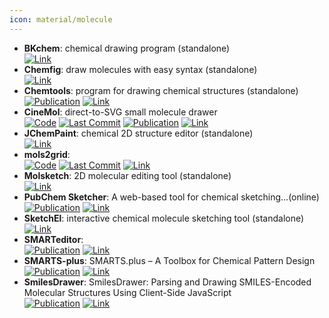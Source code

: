 ```yaml
---
icon: material/molecule
---
```


- **BKchem**: chemical drawing program (standalone)  
	[![Link](https://img.shields.io/badge/Link-offline-red?style=for-the-badge&logo=xamarin&logoColor=red)](http://bkchem.zirael.org/) 
- **Chemfig**: draw molecules with easy syntax (standalone)  
	[![Link](https://img.shields.io/badge/Link-offline-red?style=for-the-badge&logo=xamarin&logoColor=red)](https://www.ctan.org/pkg/chemfig) 
- **Chemtools**: program for drawing chemical structures (standalone)  
	[![Publication](https://img.shields.io/badge/Publication-Citations:58-blue?style=for-the-badge&logo=bookstack)](https://doi.org/10.1016/j.cplett.2016.07.039) [![Link](https://img.shields.io/badge/Link-offline-red?style=for-the-badge&logo=xamarin&logoColor=red)](http://ruby.chemie.uni-freiburg.de/~martin/chemtool) 
- **CineMol**: direct-to-SVG small molecule drawer  
		[![Code](https://img.shields.io/github/stars/moltools/cinemol?style=for-the-badge&logo=github)](https://github.com/moltools/cinemol) [![Last Commit](https://img.shields.io/github/last-commit/moltools/cinemol?style=for-the-badge&logo=github)](https://github.com/moltools/cinemol) [![Publication](https://img.shields.io/badge/Publication-Citations:0-blue?style=for-the-badge&logo=bookstack)](https://doi.org/10.1186/s13321-024-00851-y) [![Link](https://img.shields.io/badge/Link-offline-red?style=for-the-badge&logo=xamarin&logoColor=red)](https://moltools.bioinformatics.nl/cinemol) 
- **JChemPaint**: chemical 2D structure editor (standalone)  
	[![Link](https://img.shields.io/badge/Link-offline-red?style=for-the-badge&logo=xamarin&logoColor=red)](http://jchempaint.github.io/) 
- **mols2grid**:   
		[![Code](https://img.shields.io/github/stars/cbouy/mols2grid?style=for-the-badge&logo=github)](https://github.com/cbouy/mols2grid) [![Last Commit](https://img.shields.io/github/last-commit/cbouy/mols2grid?style=for-the-badge&logo=github)](https://github.com/cbouy/mols2grid) [![Link](https://img.shields.io/badge/Link-offline-red?style=for-the-badge&logo=xamarin&logoColor=red)](https://mols2grid.readthedocs.io/) 
- **Molsketch**: 2D molecular editing tool (standalone)  
	[![Link](https://img.shields.io/badge/Link-offline-red?style=for-the-badge&logo=xamarin&logoColor=red)](http://sourceforge.net/projects/molsketch) 
- **PubChem Sketcher**: A web-based tool for chemical sketching...(online)  
	[![Publication](https://img.shields.io/badge/Publication-Citations:79-blue?style=for-the-badge&logo=bookstack)](https://doi.org/10.1186%2F1758-2946-1-20) [![Link](https://img.shields.io/badge/Link-offline-red?style=for-the-badge&logo=xamarin&logoColor=red)](http://pubchem.ncbi.nlm.nih.gov/edit2/index.html) 
- **SketchEl**: interactive chemical molecule sketching tool (standalone)  
	[![Link](https://img.shields.io/badge/Link-offline-red?style=for-the-badge&logo=xamarin&logoColor=red)](http://sketchel.sourceforge.net/) 
- **SMARTeditor**:   
	[![Publication](https://img.shields.io/badge/Publication-Citations:17-blue?style=for-the-badge&logo=bookstack)](https://doi.org/10.1016/j.drudis.2013.02.001) [![Link](https://img.shields.io/badge/Link-offline-red?style=for-the-badge&logo=xamarin&logoColor=red)](https://www.zbh.uni-hamburg.de/en/forschung/amd/software/smartseditor.html) 
- **SMARTS-plus**: SMARTS.plus – A Toolbox for Chemical Pattern Design  
	[![Publication](https://img.shields.io/badge/Publication-Citations:12-blue?style=for-the-badge&logo=bookstack)](https://doi.org/10.1002/minf.202000216) [![Link](https://img.shields.io/badge/Link-offline-red?style=for-the-badge&logo=xamarin&logoColor=red)](https://smarts.plus/) 
- **SmilesDrawer**: SmilesDrawer: Parsing and Drawing SMILES-Encoded Molecular Structures Using Client-Side JavaScript  
	[![Publication](https://img.shields.io/badge/Publication-Citations:54-blue?style=for-the-badge&logo=bookstack)](https://doi.org/10.1021/acs.jcim.7b00425) [![Link](https://img.shields.io/badge/Link-offline-red?style=for-the-badge&logo=xamarin&logoColor=red)](https://doc.gdb.tools/smilesDrawer/) 
